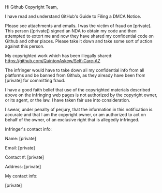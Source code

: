 Hi Github Copyright Team,

I have read and understand GitHub's Guide to Filing a DMCA Notice.

Please see attachments and emails. I was the victim of fraud on [private]. This person ([private]) signed an NDA to obtain my code and then attempted to extort me and now they have shared my confidential code on Github and other places. Please take it down and take some sort of action against this person.

My copyrighted work which has been illegally shared: https://github.com/QuintonAskew/Self-Care-AZ

The infringer would have to take down all my confidential info from all platforms and be banned from Github, as they already have been from [private] for committing fraud.

I have a good faith belief that use of the copyrighted materials described above on the infringing web pages is not authorized by the copyright owner, or its agent, or the law. I have taken fair use into consideration.

I swear, under penalty of perjury, that the information in this notification is accurate and that I am the copyright owner, or am authorized to act on behalf of the owner, of an exclusive right that is allegedly infringed.

Infringer's contact info:

Name: [private]  

Email: [private]  

Contact #: [private]  

Address: [private]   

My contact info:

[private]  
